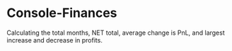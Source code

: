 # Console-Finances
Calculating the total months, NET total, average change is PnL, and largest increase and decrease in profits.
